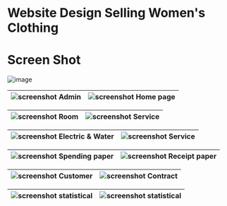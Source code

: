# Website Design Selling Women's Clothing

# Screen Shot

![image]()


![screenshot](https://github.com/user-attachments/assets/c78eb90d-d66c-457a-a37f-32acf3ccc690) Admin | ![screenshot](https://github.com/user-attachments/assets/820f388d-e145-45e5-bd2d-8687ad675ed0) Home page |
|-|-|

![screenshot](https://github.com/tuyenle009/Room-management-system/assets/128459950/75da298e-e790-4f56-a765-c4a350f013ad) Room | ![screenshot](https://github.com/tuyenle009/Room-management-system/assets/128459950/5d682739-0693-4128-b00d-2e5c1a1e4c2d) Service |
|-|-|

![screenshot](https://github.com/tuyenle009/Room-management-system/assets/128459950/13e744e5-a793-418b-8446-41d332a5cf52) Electric & Water | ![screenshot](https://github.com/tuyenle009/Room-management-system/assets/128459950/2c81dcbd-69a6-4a5c-bff5-5af2c5a5dc94) Service |
|-|-|

![screenshot](https://github.com/tuyenle009/Room-management-system/assets/128459950/068f35db-7db5-499e-aebd-99b5bb8cee19)  Spending paper | ![screenshot](https://github.com/tuyenle009/Room-management-system/assets/128459950/93265528-ca5e-4772-ba32-fd5e5238ece1) Receipt paper |
|-|-|

![screenshot](https://github.com/tuyenle009/Room-management-system/assets/128459950/2f15946b-1be2-45a8-abdc-f62375715206) Customer | ![screenshot](https://github.com/tuyenle009/Room-management-system/assets/128459950/b068a075-8391-4fb8-8508-d528f93e0598) Contract |
|-|-|

![screenshot](https://github.com/tuyenle009/Room-management-system/assets/128459950/06527e2e-bafa-400d-b548-030debf47ad2) statistical | ![screenshot](https://github.com/tuyenle009/Room-management-system/assets/128459950/99f50df1-c5f1-4b33-b533-9c70fcc4bf17) statistical |
|-|-|
